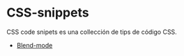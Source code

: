 # CSS-snippets

CSS code snipets es una collección de tips de código CSS.

- [Blend-mode](blen-modes)
